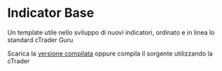 # Indicator Base
Un template utile nello sviluppo di nuovi indicatori, ordinato e in linea lo standard cTrader Guru

Scarica la [versione compilata](https://ctrader.guru/product/indicator-base/) oppure compila il sorgente utilizzando la cTrader
